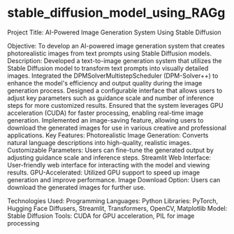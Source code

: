 # stable_diffusion_model_using_RAGg

Project Title:
AI-Powered Image Generation System Using Stable Diffusion

Objective:
To develop an AI-powered image generation system that creates photorealistic images from text prompts using Stable Diffusion models.
Description:
Developed a text-to-image generation system that utilizes the Stable Diffusion model to transform text prompts into visually detailed images.
Integrated the DPMSolverMultistepScheduler (DPM-Solver++) to enhance the model's efficiency and output quality during the image generation process.
Designed a configurable interface that allows users to adjust key parameters such as guidance scale and number of inference steps for more customized results.
Ensured that the system leverages GPU acceleration (CUDA) for faster processing, enabling real-time image generation.
Implemented an image-saving feature, allowing users to download the generated images for use in various creative and professional applications.
Key Features:
Photorealistic Image Generation: Converts natural language descriptions into high-quality, realistic images.
Customizable Parameters: Users can fine-tune the generated output by adjusting guidance scale and inference steps.
Streamlit Web Interface: User-friendly web interface for interacting with the model and viewing results.
GPU-Accelerated: Utilized GPU support to speed up image generation and improve performance.
Image Download Option: Users can download the generated images for further use.

Technologies Used:
Programming Languages: Python
Libraries: PyTorch, Hugging Face Diffusers, Streamlit, Transformers, OpenCV, Matplotlib
Model: Stable Diffusion
Tools: CUDA for GPU acceleration, PIL for image processing

